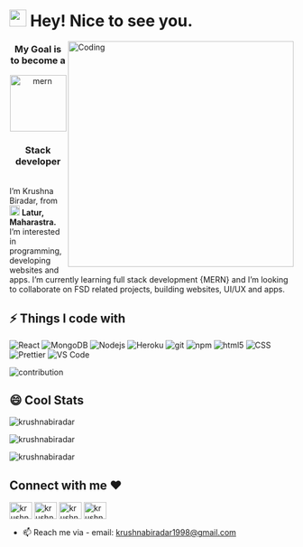 
<h1><img src="https://emojis.slackmojis.com/emojis/images/1531849430/4246/blob-sunglasses.gif?1531849430" width="30"/> Hey! Nice to see you.</h1>
<img align="right" alt="Coding" width="400" src="https://images.squarespace-cdn.com/content/v1/5d08f42ea1e15f00016f7e14/1605714340505-O0VHXGLNBI8HWVZZEYBR/female-developer-vector.jpg">

<div id="header" align="center">
   <h3>My Goal is to become a</h3>
<img src="https://www.mindinventory.com/blog/wp-content/uploads/2021/06/mern-stack.png" alt="mern" height="100" />
<h3>Stack developer</h3>
</div>

<p></br> I’m Krushna Biradar, from <img src="https://flagcdn.com/in.svg" width="18"/> <b>Latur, Maharastra.</b> I’m interested in programming, developing websites and apps. I’m currently learning full stack development {MERN} and I’m looking to collaborate on FSD related projects, building websites, UI/UX and apps. 

## ⚡ Things I code with

<p>
  <img alt="React" src="https://img.shields.io/badge/-React-45b8d8?style=flat-square&logo=react&logoColor=white" /
  <img alt="angular" src="https://img.shields.io/badge/-Angular-DD0031?style=flat-square&logo=angular&logoColor=white" />
   <img alt="MongoDB" src="https://img.shields.io/badge/-MongoDB-13aa52?style=flat-square&logo=mongodb&logoColor=white" />
  <img alt="Nodejs" src="https://img.shields.io/badge/-Nodejs-43853d?style=flat-square&logo=Node.js&logoColor=white" /> 
  <img alt="Heroku" src="https://img.shields.io/badge/-Heroku-430098?style=flat-square&logo=heroku&logoColor=white" />
   <img alt="git" src="https://img.shields.io/badge/-Git-F05032?style=flat-square&logo=git&logoColor=white" />
  <img alt="npm" src="https://img.shields.io/badge/-NPM-CB3837?style=flat-square&logo=npm&logoColor=white" />
  <img alt="html5" src="https://img.shields.io/badge/-HTML5-E34F26?style=flat-square&logo=html5&logoColor=white" />
   <img alt="CSS" src="https://img.shields.io/badge/-CSS-764ABC?style=flat-square&logo=CSS3&logoColor=white" />
  <img alt="Prettier" src="https://img.shields.io/badge/-Prettier-F7B93E?style=flat-square&logo=prettier&logoColor=white" />
  <img alt="VS Code" src="https://img.shields.io/badge/-VS_Code-007ACC?style=flat-square&logo=visual-studio-code&logoColor=white" /> 
</p>

<img alt="contribution" src="https://github.com/krushnabiradar/krushnabiradar/blob/output/github-contribution-grid-snake.svg" />

## 😄 Cool Stats

<p><img src="https://github-readme-stats.vercel.app/api?username=krushnabiradar&show_icons=true&theme=radical" alt="krushnabiradar" /></p>
<p><img src="https://github-readme-streak-stats.herokuapp.com/?user=krushnabiradar&theme=radical" alt="krushnabiradar" /></p>

<p><img src="https://github-readme-stats.vercel.app/api/top-langs/?username=krushnabiradar&layout=compact&theme=radical&langs_count=6" alt="krushnabiradar"</p>

<h2 align="left">Connect with me ❤️</h2>
<p align="left">
<a href="https://twitter.com/__krushna_b" target="blank"><img align="center" src="https://raw.githubusercontent.com/rahuldkjain/github-profile-readme-generator/master/src/images/icons/Social/twitter.svg" alt="krushnabiradar" height="30" width="40" /></a>
<a href="https://www.linkedin.com/in/krushna-biradar/" target="blank"><img align="center" src="https://raw.githubusercontent.com/rahuldkjain/github-profile-readme-generator/master/src/images/icons/Social/linked-in-alt.svg" alt="krushnabiradar" height="30" width="40" /></a>
<a href="https://codepen.io/krushnabiradar" target="blank"><img align="center" src="https://raw.githubusercontent.com/rahuldkjain/github-profile-readme-generator/master/src/images/icons/Social/codepen.svg" alt="krushnabiradar" height="30" width="40" /></a>
<a href="https://www.instagram.com/__krushna_b/" target="blank"><img align="center" src="https://raw.githubusercontent.com/rahuldkjain/github-profile-readme-generator/master/src/images/icons/Social/instagram.svg" alt="krushnabiradar" height="30" width="40" /></a>
</p>

- 📫 Reach me via - email: krushnabiradar1998@gmail.com


